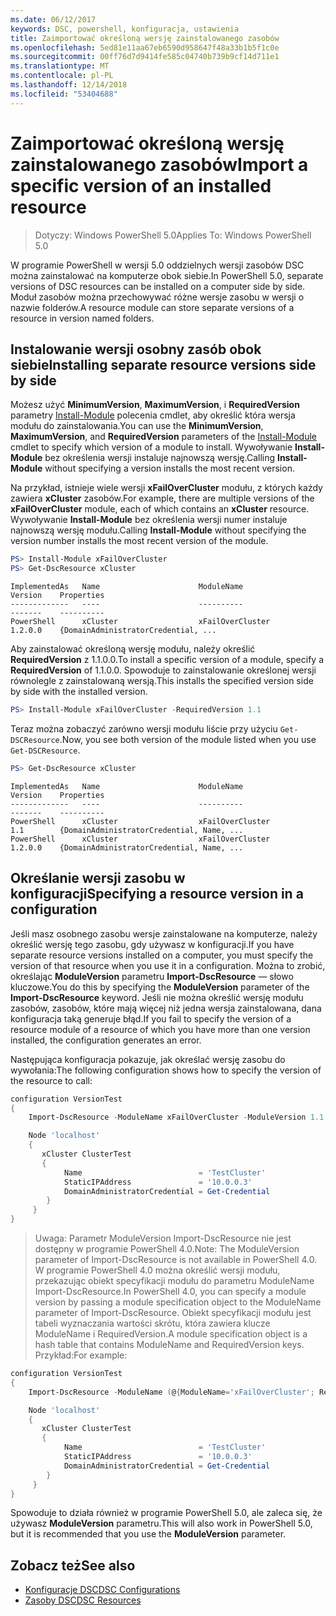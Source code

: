```yaml
---
ms.date: 06/12/2017
keywords: DSC, powershell, konfiguracja, ustawienia
title: Zaimportować określoną wersję zainstalowanego zasobów
ms.openlocfilehash: 5ed81e11aa67eb6590d958647f48a33b1b5f1c0e
ms.sourcegitcommit: 00ff76d7d9414fe585c04740b739b9cf14d711e1
ms.translationtype: MT
ms.contentlocale: pl-PL
ms.lasthandoff: 12/14/2018
ms.locfileid: "53404688"
---
```

# <a name="import-a-specific-version-of-an-installed-resource"></a><span data-ttu-id="ae192-103">Zaimportować określoną wersję zainstalowanego zasobów</span><span class="sxs-lookup"><span data-stu-id="ae192-103">Import a specific version of an installed resource</span></span>

> <span data-ttu-id="ae192-104">Dotyczy: Windows PowerShell 5.0</span><span class="sxs-lookup"><span data-stu-id="ae192-104">Applies To: Windows PowerShell 5.0</span></span>

<span data-ttu-id="ae192-105">W programie PowerShell w wersji 5.0 oddzielnych wersji zasobów DSC można zainstalować na komputerze obok siebie.</span><span class="sxs-lookup"><span data-stu-id="ae192-105">In PowerShell 5.0, separate versions of DSC resources can be installed on a computer side by side.</span></span> <span data-ttu-id="ae192-106">Moduł zasobów można przechowywać różne wersje zasobu w wersji o nazwie folderów.</span><span class="sxs-lookup"><span data-stu-id="ae192-106">A resource module can store separate versions of a resource in version named folders.</span></span>

## <a name="installing-separate-resource-versions-side-by-side"></a><span data-ttu-id="ae192-107">Instalowanie wersji osobny zasób obok siebie</span><span class="sxs-lookup"><span data-stu-id="ae192-107">Installing separate resource versions side by side</span></span>

<span data-ttu-id="ae192-108">Możesz użyć **MinimumVersion**, **MaximumVersion**, i **RequiredVersion** parametry [Install-Module](/powershell/module/PowershellGet/Install-Module) polecenia cmdlet, aby określić która wersja modułu do zainstalowania.</span><span class="sxs-lookup"><span data-stu-id="ae192-108">You can use the **MinimumVersion**, **MaximumVersion**, and **RequiredVersion** parameters of the [Install-Module](/powershell/module/PowershellGet/Install-Module) cmdlet to specify which version of a module to install.</span></span> <span data-ttu-id="ae192-109">Wywoływanie **Install-Module** bez określenia wersji instaluje najnowszą wersję.</span><span class="sxs-lookup"><span data-stu-id="ae192-109">Calling **Install-Module** without specifying a version installs the most recent version.</span></span>

<span data-ttu-id="ae192-110">Na przykład, istnieje wiele wersji **xFailOverCluster** modułu, z których każdy zawiera **xCluster** zasobów.</span><span class="sxs-lookup"><span data-stu-id="ae192-110">For example, there are multiple versions of the **xFailOverCluster** module, each of which contains an **xCluster** resource.</span></span> <span data-ttu-id="ae192-111">Wywoływanie **Install-Module** bez określenia wersji numer instaluje najnowszą wersję modułu.</span><span class="sxs-lookup"><span data-stu-id="ae192-111">Calling **Install-Module** without specifying the version number installs the most recent version of the module.</span></span>

```powershell
PS> Install-Module xFailOverCluster
PS> Get-DscResource xCluster
```

```output
ImplementedAs   Name                      ModuleName                     Version    Properties
-------------   ----                      ----------                     -------    ----------
PowerShell      xCluster                  xFailOverCluster               1.2.0.0    {DomainAdministratorCredential, ...
```

<span data-ttu-id="ae192-112">Aby zainstalować określoną wersję modułu, należy określić **RequiredVersion** z 1.1.0.0.</span><span class="sxs-lookup"><span data-stu-id="ae192-112">To install a specific version of a module, specify a **RequiredVersion** of 1.1.0.0.</span></span> <span data-ttu-id="ae192-113">Spowoduje to zainstalowanie określonej wersji równolegle z zainstalowaną wersją.</span><span class="sxs-lookup"><span data-stu-id="ae192-113">This installs the specified version side by side with the installed version.</span></span>

```powershell
PS> Install-Module xFailOverCluster -RequiredVersion 1.1
```

<span data-ttu-id="ae192-114">Teraz można zobaczyć zarówno wersji modułu liście przy użyciu `Get-DSCResource`.</span><span class="sxs-lookup"><span data-stu-id="ae192-114">Now, you see both version of the module listed when you use `Get-DSCResource`.</span></span>

```powershell
PS> Get-DscResource xCluster
```

```output
ImplementedAs   Name                      ModuleName                     Version    Properties
-------------   ----                      ----------                     -------    ----------
PowerShell      xCluster                  xFailOverCluster               1.1        {DomainAdministratorCredential, Name, ...
PowerShell      xCluster                  xFailOverCluster               1.2.0.0    {DomainAdministratorCredential, Name, ...
```

## <a name="specifying-a-resource-version-in-a-configuration"></a><span data-ttu-id="ae192-115">Określanie wersji zasobu w konfiguracji</span><span class="sxs-lookup"><span data-stu-id="ae192-115">Specifying a resource version in a configuration</span></span>

<span data-ttu-id="ae192-116">Jeśli masz osobnego zasobu wersje zainstalowane na komputerze, należy określić wersję tego zasobu, gdy używasz w konfiguracji.</span><span class="sxs-lookup"><span data-stu-id="ae192-116">If you have separate resource versions installed on a computer, you must specify the version of that resource when you use it in a configuration.</span></span> <span data-ttu-id="ae192-117">Można to zrobić, określając **ModuleVersion** parametru **Import-DscResource** — słowo kluczowe.</span><span class="sxs-lookup"><span data-stu-id="ae192-117">You do this by specifying the **ModuleVersion** parameter of the **Import-DscResource** keyword.</span></span> <span data-ttu-id="ae192-118">Jeśli nie można określić wersję modułu zasobów, zasobów, które mają więcej niż jedna wersja zainstalowana, dana konfiguracja taką generuje błąd.</span><span class="sxs-lookup"><span data-stu-id="ae192-118">If you fail to specify the version of a resource module of a resource of which you have more than one version installed, the configuration generates an error.</span></span>

<span data-ttu-id="ae192-119">Następująca konfiguracja pokazuje, jak określać wersję zasobu do wywołania:</span><span class="sxs-lookup"><span data-stu-id="ae192-119">The following configuration shows how to specify the version of the resource to call:</span></span>

```powershell
configuration VersionTest
{
    Import-DscResource -ModuleName xFailOverCluster -ModuleVersion 1.1

    Node 'localhost'
    {
       xCluster ClusterTest
       {
            Name                          = 'TestCluster'
            StaticIPAddress               = '10.0.0.3'
            DomainAdministratorCredential = Get-Credential
        }
     }
}
```

><span data-ttu-id="ae192-120">Uwaga: Parametr ModuleVersion Import-DscResource nie jest dostępny w programie PowerShell 4.0.</span><span class="sxs-lookup"><span data-stu-id="ae192-120">Note: The ModuleVersion parameter of Import-DscResource is not available in PowerShell 4.0.</span></span> <span data-ttu-id="ae192-121">W programie PowerShell 4.0 można określić wersji modułu, przekazując obiekt specyfikacji modułu do parametru ModuleName Import-DscResource.</span><span class="sxs-lookup"><span data-stu-id="ae192-121">In PowerShell 4.0, you can specify a module version by passing a module specification object to the ModuleName parameter of Import-DscResource.</span></span> <span data-ttu-id="ae192-122">Obiekt specyfikacji modułu jest tabeli wyznaczania wartości skrótu, która zawiera klucze ModuleName i RequiredVersion.</span><span class="sxs-lookup"><span data-stu-id="ae192-122">A module specification object is a hash table that contains ModuleName and RequiredVersion  keys.</span></span> <span data-ttu-id="ae192-123">Przykład:</span><span class="sxs-lookup"><span data-stu-id="ae192-123">For example:</span></span>

```powershell
configuration VersionTest
{
    Import-DscResource -ModuleName (@{ModuleName='xFailOverCluster'; RequiredVersion='1.1'} )

    Node 'localhost'
    {
       xCluster ClusterTest
       {
            Name                          = 'TestCluster'
            StaticIPAddress               = '10.0.0.3'
            DomainAdministratorCredential = Get-Credential
        }
     }
}
```

<span data-ttu-id="ae192-124">Spowoduje to działa również w programie PowerShell 5.0, ale zaleca się, że używasz **ModuleVersion** parametru.</span><span class="sxs-lookup"><span data-stu-id="ae192-124">This will also work in PowerShell 5.0, but it is recommended that you use the **ModuleVersion** parameter.</span></span>

## <a name="see-also"></a><span data-ttu-id="ae192-125">Zobacz też</span><span class="sxs-lookup"><span data-stu-id="ae192-125">See also</span></span>

- [<span data-ttu-id="ae192-126">Konfiguracje DSC</span><span class="sxs-lookup"><span data-stu-id="ae192-126">DSC Configurations</span></span>](configurations.md)
- [<span data-ttu-id="ae192-127">Zasoby DSC</span><span class="sxs-lookup"><span data-stu-id="ae192-127">DSC Resources</span></span>](../resources/resources.md)
